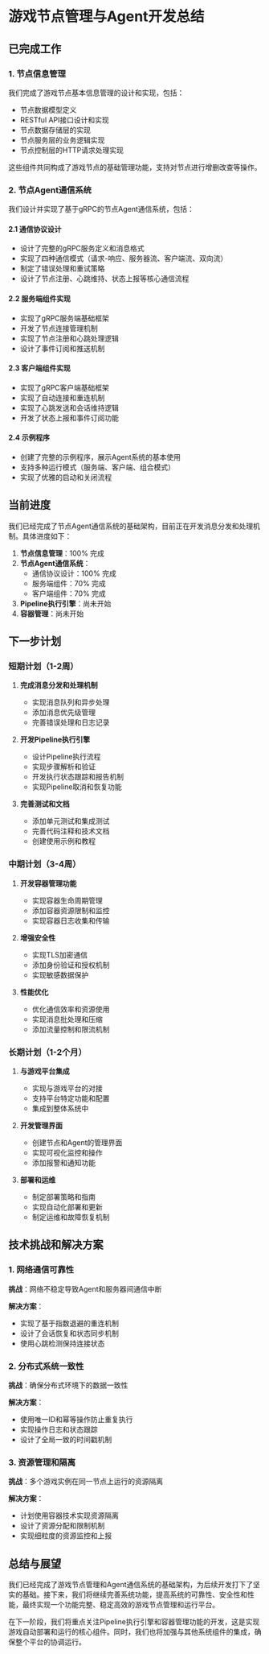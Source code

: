 # 游戏节点管理与Agent开发总结

## 已完成工作

### 1. 节点信息管理

我们完成了游戏节点基本信息管理的设计和实现，包括：

- 节点数据模型定义
- RESTful API接口设计和实现
- 节点数据存储层的实现
- 节点服务层的业务逻辑实现
- 节点控制层的HTTP请求处理实现

这些组件共同构成了游戏节点的基础管理功能，支持对节点进行增删改查等操作。

### 2. 节点Agent通信系统

我们设计并实现了基于gRPC的节点Agent通信系统，包括：

#### 2.1 通信协议设计

- 设计了完整的gRPC服务定义和消息格式
- 实现了四种通信模式（请求-响应、服务器流、客户端流、双向流）
- 制定了错误处理和重试策略
- 设计了节点注册、心跳维持、状态上报等核心通信流程

#### 2.2 服务端组件实现

- 实现了gRPC服务端基础框架
- 开发了节点连接管理机制
- 实现了节点注册和心跳处理逻辑
- 设计了事件订阅和推送机制

#### 2.3 客户端组件实现

- 实现了gRPC客户端基础框架
- 实现了自动连接和重连机制
- 实现了心跳发送和会话维持逻辑
- 开发了状态上报和事件订阅功能

#### 2.4 示例程序

- 创建了完整的示例程序，展示Agent系统的基本使用
- 支持多种运行模式（服务端、客户端、组合模式）
- 实现了优雅的启动和关闭流程

## 当前进度

我们已经完成了节点Agent通信系统的基础架构，目前正在开发消息分发和处理机制。具体进度如下：

1. **节点信息管理**：100% 完成
2. **节点Agent通信系统**：
   - 通信协议设计：100% 完成
   - 服务端组件：70% 完成
   - 客户端组件：70% 完成
3. **Pipeline执行引擎**：尚未开始
4. **容器管理**：尚未开始

## 下一步计划

### 短期计划（1-2周）

1. **完成消息分发和处理机制**
   - 实现消息队列和异步处理
   - 添加消息优先级管理
   - 完善错误处理和日志记录

2. **开发Pipeline执行引擎**
   - 设计Pipeline执行流程
   - 实现步骤解析和验证
   - 开发执行状态跟踪和报告机制
   - 实现Pipeline取消和恢复功能

3. **完善测试和文档**
   - 添加单元测试和集成测试
   - 完善代码注释和技术文档
   - 创建使用示例和教程

### 中期计划（3-4周）

1. **开发容器管理功能**
   - 实现容器生命周期管理
   - 添加容器资源限制和监控
   - 实现容器日志收集和传输

2. **增强安全性**
   - 实现TLS加密通信
   - 添加身份验证和授权机制
   - 实现敏感数据保护

3. **性能优化**
   - 优化通信效率和资源使用
   - 实现消息批处理和压缩
   - 添加流量控制和限流机制

### 长期计划（1-2个月）

1. **与游戏平台集成**
   - 实现与游戏平台的对接
   - 支持平台特定功能和配置
   - 集成到整体系统中

2. **开发管理界面**
   - 创建节点和Agent的管理界面
   - 实现可视化监控和操作
   - 添加报警和通知功能

3. **部署和运维**
   - 制定部署策略和指南
   - 实现自动化部署和更新
   - 制定运维和故障恢复机制

## 技术挑战和解决方案

### 1. 网络通信可靠性

**挑战**：网络不稳定导致Agent和服务器间通信中断

**解决方案**：
- 实现了基于指数退避的重连机制
- 设计了会话恢复和状态同步机制
- 使用心跳检测保持连接状态

### 2. 分布式系统一致性

**挑战**：确保分布式环境下的数据一致性

**解决方案**：
- 使用唯一ID和幂等操作防止重复执行
- 实现操作日志和状态跟踪
- 设计了全局一致的时间戳机制

### 3. 资源管理和隔离

**挑战**：多个游戏实例在同一节点上运行的资源隔离

**解决方案**：
- 计划使用容器技术实现资源隔离
- 设计了资源分配和限制机制
- 实现细粒度的资源监控和上报

## 总结与展望

我们已经完成了游戏节点管理和Agent通信系统的基础架构，为后续开发打下了坚实的基础。接下来，我们将继续完善系统功能，提高系统的可靠性、安全性和性能，最终实现一个功能完整、稳定高效的游戏节点管理和运行平台。

在下一阶段，我们将重点关注Pipeline执行引擎和容器管理功能的开发，这是实现游戏自动部署和运行的核心组件。同时，我们也将加强与其他系统组件的集成，确保整个平台的协调运行。 